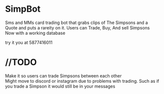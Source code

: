 # SimpBot

Sms and MMs card trading bot that grabs clips of The Simpsons and a Quote and puts a rareity on it.
Users can Trade, Buy, And sell Simpsons
Now with a working database

try it you at 5877416011
# //TODO<br>
Make it so users can trade Simpsons between each other<br>
Might move to discord or instagram due to problems with trading. Such as if you trade a Simpson it would still be in your messages
